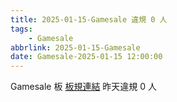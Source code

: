 ```yaml
---
title: 2025-01-15-Gamesale 違規 0 人
tags:
    - Gamesale
abbrlink: 2025-01-15-Gamesale
date: Gamesale-2025-01-15 12:00:00
---
```

Gamesale 板 [板規連結](https://www.ptt.cc/bbs/Gossiping/M.1637425085.A.07D.html)
昨天違規 0 人
